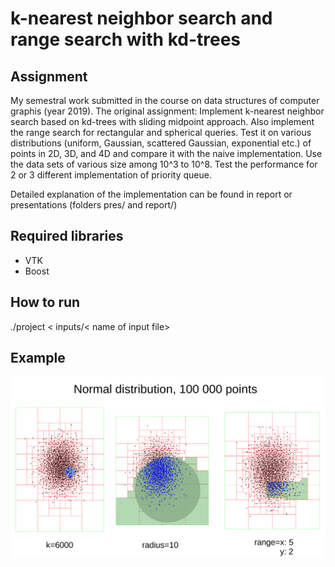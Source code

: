 # k-nearest neighbor search and range search with kd-trees

## Assignment
My semestral work submitted in the course on data structures of computer graphis (year 2019). The original assignment: 
Implement k-nearest neighbor search based on kd-trees with sliding midpoint approach. Also implement the range search for rectangular and spherical queries. Test it on various distributions (uniform, Gaussian, scattered Gaussian, exponential etc.) of points in 2D, 3D, and 4D and compare it with the naive implementation. Use the data sets of various size among 10^3 to 10^8. Test the performance for 2 or 3 different implementation of priority queue.

Detailed explanation of the implementation can be found in report or presentations (folders pres/ and report/)

## Required libraries
- VTK
- Boost

## How to run
./project < inputs/< name of input file> 

## Example

![Example 1](normal_img.png)
